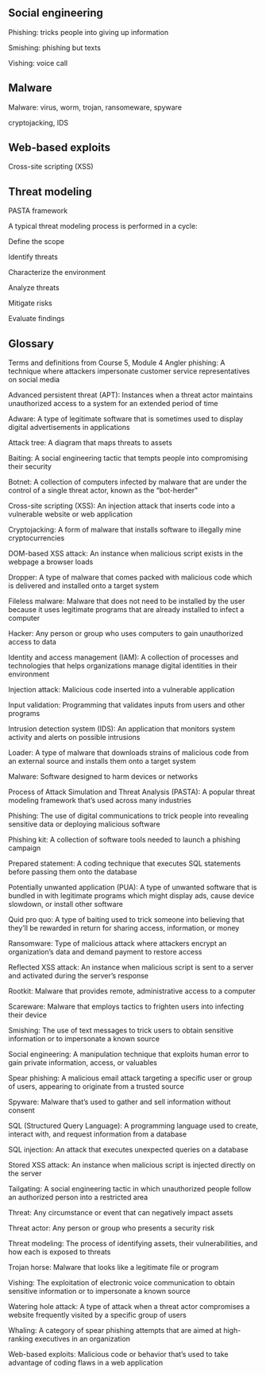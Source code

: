 <h2>Social engineering</h2>

Phishing: tricks people into giving up information

Smishing: phishing but texts

Vishing: voice call

<h2>Malware</h2>

Malware: virus, worm, trojan, ransomeware, spyware

cryptojacking, IDS

<h2>Web-based exploits</h2>

Cross-site scripting (XSS)

<h2>Threat modeling</h2>

PASTA framework

A typical threat modeling process is performed in a cycle:

Define the scope

Identify threats

Characterize the environment

Analyze threats

Mitigate risks

Evaluate findings

<h2>Glossary</h2>

Terms and definitions from Course 5, Module 4
Angler phishing: A technique where attackers impersonate customer service representatives on social media 

Advanced persistent threat (APT): Instances when a threat actor maintains unauthorized access to a system for an extended period of time 

Adware: A type of legitimate software that is sometimes used to display digital advertisements in applications

Attack tree: A diagram that maps threats to assets

Baiting: A social engineering tactic that tempts people into compromising their security

Botnet: A collection of computers infected by malware that are under the control of a single threat actor, known as the “bot-herder"

Cross-site scripting (XSS): An injection attack that inserts code into a vulnerable website or web application

Cryptojacking: A form of malware that installs software to illegally mine cryptocurrencies 

DOM-based XSS attack: An instance when malicious script exists in the webpage a browser loads

Dropper: A type of malware that comes packed with malicious code which is delivered and installed onto a target system

Fileless malware: Malware that does not need to be installed by the user because it uses legitimate programs that are already installed to infect a computer

Hacker: Any person or group who uses computers to gain unauthorized access to data

Identity and access management (IAM): A collection of processes and technologies that helps organizations manage digital identities in their environment 

Injection attack: Malicious code inserted into a vulnerable application

Input validation: Programming that validates inputs from users and other programs

Intrusion detection system (IDS): An application that monitors system activity and alerts on possible intrusions

Loader: A type of malware that downloads strains of malicious code from an external source and installs them onto a target system

Malware: Software designed to harm devices or networks

Process of Attack Simulation and Threat Analysis (PASTA): A popular threat modeling framework that’s used across many industries

Phishing: The use of digital communications to trick people into revealing sensitive data or deploying malicious software

Phishing kit: A collection of software tools needed to launch a phishing campaign

Prepared statement: A coding technique that executes SQL statements before passing them onto the database 

Potentially unwanted application (PUA): A type of unwanted software that is bundled in with legitimate programs which might display ads, cause device slowdown, or install other software

Quid pro quo: A type of baiting used to trick someone into believing that they’ll be rewarded in return for sharing access, information, or money

Ransomware: Type of malicious attack where attackers encrypt an organization’s data and demand payment to restore access

Reflected XSS attack: An instance when malicious script is sent to a server and activated during the server’s response 

Rootkit: Malware that provides remote, administrative access to a computer

Scareware: Malware that employs tactics to frighten users into infecting their device

Smishing: The use of text messages to trick users to obtain sensitive information or to impersonate a known source

Social engineering: A manipulation technique that exploits human error to gain private information, access, or valuables

Spear phishing: A malicious email attack targeting a specific user or group of users, appearing to originate from a trusted source

Spyware: Malware that’s used to gather and sell information without consent

SQL (Structured Query Language): A programming language used to create, interact with, and request information from a database

SQL injection: An attack that executes unexpected queries on a database

Stored XSS attack: An instance when malicious script is injected directly on the server

Tailgating: A social engineering tactic in which unauthorized people follow an authorized person into a restricted area

Threat: Any circumstance or event that can negatively impact assets

Threat actor: Any person or group who presents a security risk

Threat modeling: The process of identifying assets, their vulnerabilities, and how each is exposed to threats

Trojan horse: Malware that looks like a legitimate file or program

Vishing: The exploitation of electronic voice communication to obtain sensitive information or to impersonate a known source

Watering hole attack: A type of attack when a threat actor compromises a website frequently visited by a specific group of users

Whaling: A category of spear phishing attempts that are aimed at high-ranking executives in an organization

Web-based exploits: Malicious code or behavior that’s used to take advantage of coding flaws in a web application